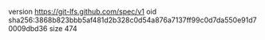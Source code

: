 version https://git-lfs.github.com/spec/v1
oid sha256:3868b823bbb5af481d2b328c0d54a876a7137ff99c0d7da550e91d70009dbd36
size 474
